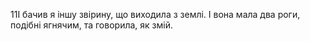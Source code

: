 11І бачив я іншу звірину, що виходила з землі. І вона мала два роги, подібні ягнячим, та говорила, як змій.